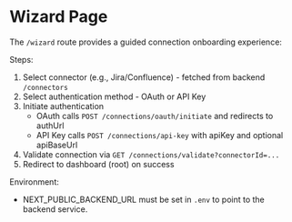 # Wizard Page

The `/wizard` route provides a guided connection onboarding experience:

Steps:
1. Select connector (e.g., Jira/Confluence) - fetched from backend `/connectors`
2. Select authentication method - OAuth or API Key
3. Initiate authentication
   - OAuth calls `POST /connections/oauth/initiate` and redirects to authUrl
   - API Key calls `POST /connections/api-key` with apiKey and optional apiBaseUrl
4. Validate connection via `GET /connections/validate?connectorId=...`
5. Redirect to dashboard (root) on success

Environment:
- NEXT_PUBLIC_BACKEND_URL must be set in `.env` to point to the backend service.
